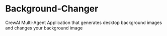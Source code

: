 # Background-Changer
CrewAI Multi-Agent Application that generates desktop background images and changes your background image